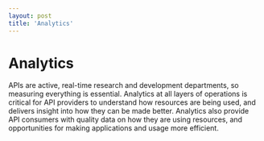 ```yaml
---
layout: post
title: 'Analytics'
---
```

<h1>Analytics</h1>
<p>APIs are active, real-time research and development departments, so measuring everything is essential. Analytics at all layers of operations is critical for API providers to understand how resources are being used, and delivers insight into how they can be made better. Analytics also provide API consumers with quality data on how they are using resources, and opportunities for making applications and usage more efficient.</p>